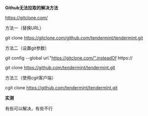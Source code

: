 **Github无法拉取的解决方法**

https://gitclone.com/

方法一（替换URL）

git clone https://gitclone.com/github.com/tendermint/tendermint.git

方法二（设置git参数）

git config --global url."https://gitclone.com/".insteadOf https://

git clone https://github.com/tendermint/tendermint.git

方法三（使用cgit客户端）

cgit clone https://github.com/tendermint/tendermint.git

**实测**

有些可以解决，有些不行
